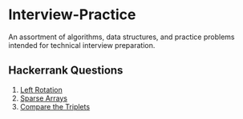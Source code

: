 # Interview-Practice
An assortment of algorithms, data structures, and practice problems intended for technical interview preparation.

## Hackerrank Questions
1. [Left Rotation](https://www.hackerrank.com/challenges/array-left-rotation/problem)
2. [Sparse Arrays](https://www.hackerrank.com/challenges/sparse-arrays/problem)
3. [Compare the Triplets](https://www.hackerrank.com/challenges/compare-the-triplets/problem)
